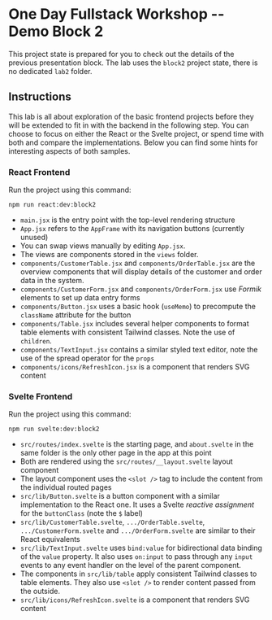 # One Day Fullstack Workshop -- Demo Block 2

This project state is prepared for you to check out the details of the previous presentation block. The lab uses the `block2` project state, there is no dedicated `lab2` folder.

## Instructions

This lab is all about exploration of the basic frontend projects before they will be extended to fit in with the backend in the following step. You can choose to focus on either the React or the Svelte project, or spend time with both and compare the implementations. Below you can find some hints for interesting aspects of both samples.

### React Frontend

Run the project using this command:

```shell
npm run react:dev:block2
```

* `main.jsx` is the entry point with the top-level rendering structure
* `App.jsx` refers to the `AppFrame` with its navigation buttons (currently unused)
* You can swap views manually by editing `App.jsx`.
* The views are components stored in the `views` folder. 
* `components/CustomerTable.jsx` and `components/OrderTable.jsx` are the overview components that will display details of the customer and order data in the system.
* `components/CustomerForm.jsx` and `components/OrderForm.jsx` use *Formik* elements to set up data entry forms
* `components/Button.jsx` uses a basic hook (`useMemo`) to precompute the `className` attribute for the button
* `components/Table.jsx` includes several helper components to format table elements with consistent Tailwind classes. Note the use of `children`.
* `components/TextInput.jsx` contains a similar styled text editor, note the use of the spread operator for the `props`
* `components/icons/RefreshIcon.jsx` is a component that renders SVG content

### Svelte Frontend

Run the project using this command:

```shell
npm run svelte:dev:block2
```

* `src/routes/index.svelte` is the starting page, and `about.svelte` in the same folder is the only other page in the app at this point
* Both are rendered using the `src/routes/__layout.svelte` layout component
* The layout component uses the `<slot />` tag to include the content from the individual routed pages
* `src/lib/Button.svelte` is a button component with a similar implementation to the React one. It uses a Svelte *reactive assignment* for the `buttonClass` (note the `$` label)
* `src/lib/CustomerTable.svelte`, `.../OrderTable.svelte`, `.../CustomerForm.svelte` and `.../OrderForm.svelte` are similar to their React equivalents
* `src/lib/TextInput.svelte` uses `bind:value` for bidirectional data binding of the `value` property. It also uses `on:input` to pass through any `input` events to any event handler on the level of the parent component.
* The components in `src/lib/table` apply consistent Tailwind classes to table elements. They also use `<slot />` to render content passed from the outside.
* `src/lib/icons/RefreshIcon.svelte` is a component that renders SVG content
